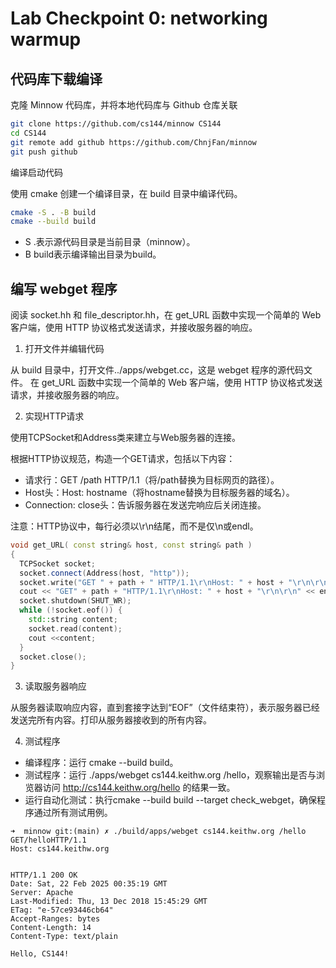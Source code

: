 # Lab Checkpoint 0: networking warmup

## 代码库下载编译

克隆 Minnow 代码库，并将本地代码库与 Github 仓库关联

```bash
git clone https://github.com/cs144/minnow CS144
cd CS144
git remote add github https://github.com/ChnjFan/minnow
git push github
```

编译启动代码

使用 cmake 创建一个编译目录，在 build 目录中编译代码。

```bash
cmake -S . -B build
cmake --build build
```

* S .表示源代码目录是当前目录（minnow）。
* B build表示编译输出目录为build。

## 编写 webget 程序

阅读 socket.hh 和 file\_descriptor.hh，在 get\_URL 函数中实现一个简单的 Web 客户端，使用 HTTP 协议格式发送请求，并接收服务器的响应。

1. 打开文件并编辑代码

从 build 目录中，打开文件../apps/webget.cc，这是 webget 程序的源代码文件。 在 get\_URL 函数中实现一个简单的 Web 客户端，使用 HTTP 协议格式发送请求，并接收服务器的响应。

2. 实现HTTP请求

使用TCPSocket和Address类来建立与Web服务器的连接。

根据HTTP协议规范，构造一个GET请求，包括以下内容：

* 请求行：GET /path HTTP/1.1（将/path替换为目标网页的路径）。
* Host头：Host: hostname（将hostname替换为目标服务器的域名）。
* Connection: close头：告诉服务器在发送完响应后关闭连接。

注意：HTTP协议中，每行必须以\r\n结尾，而不是仅\n或endl。

```c++
void get_URL( const string& host, const string& path )
{
  TCPSocket socket;
  socket.connect(Address(host, "http"));
  socket.write("GET " + path + " HTTP/1.1\r\nHost: " + host + "\r\n\r\n");
  cout << "GET" + path + "HTTP/1.1\r\nHost: " + host + "\r\n\r\n" << endl;
  socket.shutdown(SHUT_WR);
  while (!socket.eof()) {
    std::string content;
    socket.read(content);
    cout <<content;
  }
  socket.close();
}
```

3. 读取服务器响应

从服务器读取响应内容，直到套接字达到“EOF”（文件结束符），表示服务器已经发送完所有内容。打印从服务器接收到的所有内容。

4. 测试程序

* 编译程序：运行 cmake --build build。
* 测试程序：运行 ./apps/webget cs144.keithw.org /hello，观察输出是否与浏览器访问 http://cs144.keithw.org/hello 的结果一致。
* 运行自动化测试：执行cmake --build build --target check\_webget，确保程序通过所有测试用例。

```shell
➜  minnow git:(main) ✗ ./build/apps/webget cs144.keithw.org /hello
GET/helloHTTP/1.1
Host: cs144.keithw.org


HTTP/1.1 200 OK
Date: Sat, 22 Feb 2025 00:35:19 GMT
Server: Apache
Last-Modified: Thu, 13 Dec 2018 15:45:29 GMT
ETag: "e-57ce93446cb64"
Accept-Ranges: bytes
Content-Length: 14
Content-Type: text/plain

Hello, CS144!
```
